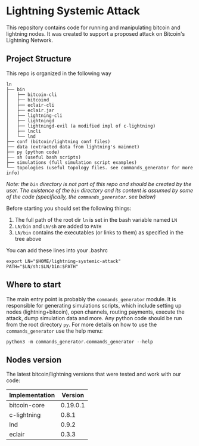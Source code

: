 # Lightning Systemic Attack

This repository contains code for running and manipulating bitcoin and lightning nodes.
It was created to support a proposed attack on Bitcoin's Lightning Network.


## Project Structure
This repo is organized in the following way

```
ln
├── bin
│   ├── bitcoin-cli
│   ├── bitcoind
│   ├── eclair-cli
│   ├── eclair.jar
│   ├── lightning-cli
│   ├── lightningd
│   ├── lightningd-evil (a modified impl of c-lightning)
│   ├── lncli
│   └── lnd
├── conf (bitcoin/lightning conf files)
├── data (extracted data from lightning's mainnet)
├── py (python code)
├── sh (useful bash scripts)
├── simulations (full simulation script examples)
└── topologies (useful topology files. see commands_generator for more info)
```

*Note: the `bin` directory is not part of this repo and should be created by the user. The existence of 
the `bin` directory and its content is assumed by some of the code (specifically, the `commands_generator`. see below)*

Before starting you should set the following things:
1. The full path of the root dir `ln` is set in the bash variable named `LN`
2. `LN/bin` and `LN/sh` are added to `PATH`
3. `LN/bin` contains the executables (or links to them) as specified in the tree above

You can add these lines into your .bashrc
```
export LN="$HOME/lightning-systemic-attack"
PATH="$LN/sh:$LN/bin:$PATH"
```

## Where to start
The main entry point is probably the `commands_generator` module. It is responsible for generating
simulations scripts, which include setting up nodes (lightning+bitcoin), open channels, 
routing payments, execute the attack, dump simulation data and more.
Any python code should be run from the root directory `py`.
For more details on how to use the `commands_generator` use the help menu:
```
python3 -m commands_generator.commands_generator --help
```


## Nodes version
The latest bitcoin/lightning versions that were tested and work with our code:

| Implementation| Version  |
|---------------|----------|
| bitcoin-core  | 0.19.0.1 |
| c-lightning   | 0.8.1    |
| lnd           | 0.9.2    |
| eclair        | 0.3.3    |
